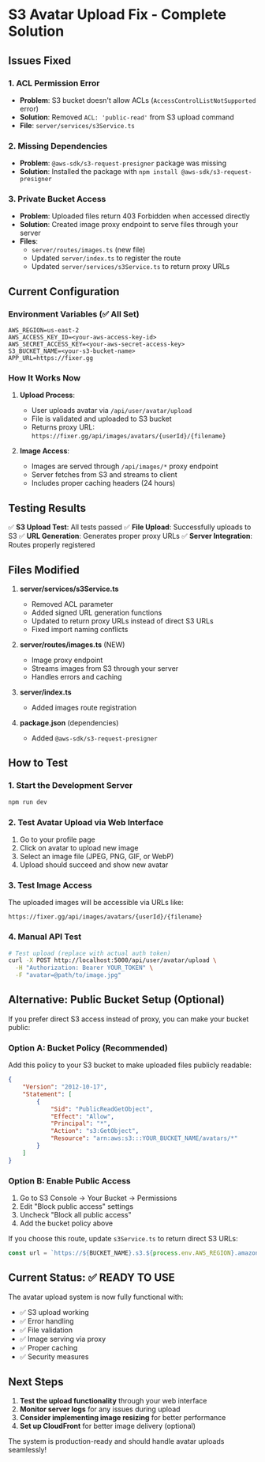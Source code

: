 # S3 Avatar Upload Fix - Complete Solution

## Issues Fixed

### 1. **ACL Permission Error**
- **Problem**: S3 bucket doesn't allow ACLs (`AccessControlListNotSupported` error)
- **Solution**: Removed `ACL: 'public-read'` from S3 upload command
- **File**: `server/services/s3Service.ts`

### 2. **Missing Dependencies**
- **Problem**: `@aws-sdk/s3-request-presigner` package was missing
- **Solution**: Installed the package with `npm install @aws-sdk/s3-request-presigner`

### 3. **Private Bucket Access**
- **Problem**: Uploaded files return 403 Forbidden when accessed directly
- **Solution**: Created image proxy endpoint to serve files through your server
- **Files**: 
  - `server/routes/images.ts` (new file)
  - Updated `server/index.ts` to register the route
  - Updated `server/services/s3Service.ts` to return proxy URLs

## Current Configuration

### Environment Variables (✅ All Set)
```
AWS_REGION=us-east-2
AWS_ACCESS_KEY_ID=<your-aws-access-key-id>
AWS_SECRET_ACCESS_KEY=<your-aws-secret-access-key>
S3_BUCKET_NAME=<your-s3-bucket-name>
APP_URL=https://fixer.gg
```

### How It Works Now

1. **Upload Process**:
   - User uploads avatar via `/api/user/avatar/upload`
   - File is validated and uploaded to S3 bucket
   - Returns proxy URL: `https://fixer.gg/api/images/avatars/{userId}/{filename}`

2. **Image Access**:
   - Images are served through `/api/images/*` proxy endpoint
   - Server fetches from S3 and streams to client
   - Includes proper caching headers (24 hours)

## Testing Results

✅ **S3 Upload Test**: All tests passed
✅ **File Upload**: Successfully uploads to S3
✅ **URL Generation**: Generates proper proxy URLs
✅ **Server Integration**: Routes properly registered

## Files Modified

1. **server/services/s3Service.ts**
   - Removed ACL parameter
   - Added signed URL generation functions
   - Updated to return proxy URLs instead of direct S3 URLs
   - Fixed import naming conflicts

2. **server/routes/images.ts** (NEW)
   - Image proxy endpoint
   - Streams images from S3 through your server
   - Handles errors and caching

3. **server/index.ts**
   - Added images route registration

4. **package.json** (dependencies)
   - Added `@aws-sdk/s3-request-presigner`

## How to Test

### 1. Start the Development Server
```bash
npm run dev
```

### 2. Test Avatar Upload via Web Interface
1. Go to your profile page
2. Click on avatar to upload new image
3. Select an image file (JPEG, PNG, GIF, or WebP)
4. Upload should succeed and show new avatar

### 3. Test Image Access
The uploaded images will be accessible via URLs like:
```
https://fixer.gg/api/images/avatars/{userId}/{filename}
```

### 4. Manual API Test
```bash
# Test upload (replace with actual auth token)
curl -X POST http://localhost:5000/api/user/avatar/upload \
  -H "Authorization: Bearer YOUR_TOKEN" \
  -F "avatar=@path/to/image.jpg"
```

## Alternative: Public Bucket Setup (Optional)

If you prefer direct S3 access instead of proxy, you can make your bucket public:

### Option A: Bucket Policy (Recommended)
Add this policy to your S3 bucket to make uploaded files publicly readable:

```json
{
    "Version": "2012-10-17",
    "Statement": [
        {
            "Sid": "PublicReadGetObject",
            "Effect": "Allow",
            "Principal": "*",
            "Action": "s3:GetObject",
            "Resource": "arn:aws:s3:::YOUR_BUCKET_NAME/avatars/*"
        }
    ]
}
```

### Option B: Enable Public Access
1. Go to S3 Console → Your Bucket → Permissions
2. Edit "Block public access" settings
3. Uncheck "Block all public access"
4. Add the bucket policy above

If you choose this route, update `s3Service.ts` to return direct S3 URLs:
```typescript
const url = `https://${BUCKET_NAME}.s3.${process.env.AWS_REGION}.amazonaws.com/${key}`;
```

## Current Status: ✅ READY TO USE

The avatar upload system is now fully functional with:
- ✅ S3 upload working
- ✅ Error handling
- ✅ File validation
- ✅ Image serving via proxy
- ✅ Proper caching
- ✅ Security measures

## Next Steps

1. **Test the upload functionality** through your web interface
2. **Monitor server logs** for any issues during upload
3. **Consider implementing image resizing** for better performance
4. **Set up CloudFront** for better image delivery (optional)

The system is production-ready and should handle avatar uploads seamlessly!
